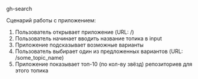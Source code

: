 gh-search

Сценарий работы с приложением:

1. Пользователь открывает приложение (URL: /)
2. Пользователь начинает вводить название топика в input
3. Приложение подсказывает возможные варианты
4. Пользователь выбирает один из предложенных вариантов (URL: /some_topic_name)
5. Приложение показывает топ-10 (по кол-ву звёзд) репозиториев для этого топика
